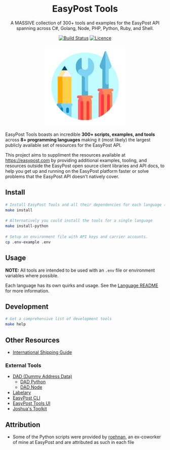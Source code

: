 <div align="center">

# EasyPost Tools

A MASSIVE collection of 300+ tools and examples for the EasyPost API spanning across C#, Golang, Node, PHP, Python, Ruby, and Shell.

[![Build Status](https://github.com/Justintime50/easypost-tools/workflows/build/badge.svg)](https://github.com/Justintime50/easypost-tools/actions)
[![Licence](https://img.shields.io/github/license/Justintime50/easypost-tools)](LICENSE)

<img src="https://raw.githubusercontent.com/Justintime50/assets/main/src/easypost-tools/showcase.png" alt="Showcase">

</div>

EasyPost Tools boasts an incredible **300+ scripts, examples, and tools** across **8+ programming languages** making it (most likely) the largest publicly available set of resources for the EasyPost API.

This project aims to suppliment the resources available at https://easypost.com by providing additional examples, tooling, and resources outside the EasyPost open source client libraries and API docs, to help you get up and running on the EasyPost platform faster or solve problems that the EasyPost API doesn't natively cover.

## Install

```bash
# Install EasyPost Tools and all their dependencies for each language (assumes package managers are already setup)
make install

# Alternatively you could install the tools for a single language
make install-python

# Setup an environment file with API keys and carrier accounts.
cp .env-example .env
```

## Usage

**NOTE:** All tools are intended to be used with an `.env` file or environment variables where possible.

Each language has its own quirks and usage. See the [Language README](src/README.md) for more information.

## Development

```bash
# Get a comprehensive list of development tools
make help
```

## Other Resources

* [International Shipping Guide](https://easypost.zendesk.com/hc/en-us/articles/360042847751-Customs-Shipping-Internationally#h_de80a46f-53c2-447d-9617-6544aa915304)

### External Tools

* [DAD (Dummy Address Data)](https://github.com/Justintime50/dad)
    * [DAD Python](https://github.com/Justintime50/dad-python)
    * [DAD Node](https://github.com/Justintime50/dad-node)
* [Labelary](https://github.com/Justintime50/labelary)
* [EasyPost CLI](https://github.com/Justintime50/easypost-cli)
* [EasyPost Tools UI](https://github.com/Justintime50/easypost-tools-ui)
* [Joshua's Toolkit](https://easypost-support-api-tool.herokuapp.com/)

## Attribution

* Some of the Python scripts were provided by [roehnan](https://github.com/roehnan), an ex-coworker of mine at EasyPost and are attributed as such in each file
